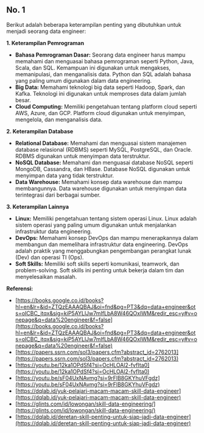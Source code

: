 ## No. 1

Berikut adalah beberapa keterampilan penting yang dibutuhkan untuk menjadi seorang data engineer:

**1. Keterampilan Pemrograman**

* **Bahasa Pemrograman Dasar:** Seorang data engineer harus mampu memahami dan menguasai bahasa pemrograman seperti Python, Java, Scala, dan SQL. Kemampuan ini digunakan untuk mengakses, memanipulasi, dan menganalisis data. Python dan SQL adalah bahasa yang paling umum digunakan dalam data engineering.
* **Big Data:** Memahami teknologi big data seperti Hadoop, Spark, dan Kafka. Teknologi ini digunakan untuk memproses data dalam jumlah besar.
* **Cloud Computing:** Memiliki pengetahuan tentang platform cloud seperti AWS, Azure, dan GCP. Platform cloud digunakan untuk menyimpan, mengelola, dan menganalisis data.

**2. Keterampilan Database**

* **Relational Database:** Memahami dan menguasai sistem manajemen database relasional (RDBMS) seperti MySQL, PostgreSQL, dan Oracle. RDBMS digunakan untuk menyimpan data terstruktur.
* **NoSQL Database:** Memahami dan menguasai database NoSQL seperti MongoDB, Cassandra, dan HBase. Database NoSQL digunakan untuk menyimpan data yang tidak terstruktur.
* **Data Warehouse:** Memahami konsep data warehouse dan mampu membangunnya. Data warehouse digunakan untuk menyimpan data terintegrasi dari berbagai sumber.

**3. Keterampilan Lainnya**

* **Linux:** Memiliki pengetahuan tentang sistem operasi Linux. Linux adalah sistem operasi yang paling umum digunakan untuk menjalankan infrastruktur data engineering.
* **DevOps:** Memahami konsep DevOps dan mampu menerapkannya dalam membangun dan memelihara infrastruktur data engineering. DevOps adalah praktik yang menggabungkan pengembangan perangkat lunak (Dev) dan operasi TI (Ops).
* **Soft Skills:** Memiliki soft skills seperti komunikasi, teamwork, dan problem-solving. Soft skills ini penting untuk bekerja dalam tim dan menyelesaikan masalah.

**Referensi:**

* [https://books.google.co.id/books?hl=en&lr=&id=ZTQzEAAAQBAJ&oi=fnd&pg=PT3&dq=data+engineer&ots=oICBC_jtqx&sig=kiP5AYLlJw7mIfLbA8W46QOxIWM&redir_esc=y#v=onepage&q=data%20engineer&f=false](https://books.google.co.id/books?hl=en&lr=&id=ZTQzEAAAQBAJ&oi=fnd&pg=PT3&dq=data+engineer&ots=oICBC_jtqx&sig=kiP5AYLlJw7mIfLbA8W46QOxIWM&redir_esc=y#v=onepage&q=data%20engineer&f=false)
* [https://papers.ssrn.com/sol3/papers.cfm?abstract_id=2762013](https://papers.ssrn.com/sol3/papers.cfm?abstract_id=2762013)
* [https://youtu.be/12ka1OPdSf4?si=OcHLOAl2-fvfIta0](https://youtu.be/12ka1OPdSf4?si=OcHLOAl2-fvfIta0)
* [https://youtu.be/sF04UxNAvmg?si=9rFlB8GKYhuVFgdz](https://youtu.be/sF04UxNAvmg?si=9rFlB8GKYhuVFgdz)
* [https://dqlab.id/yuk-pelajari-macam-macam-skill-data-engineer](https://dqlab.id/yuk-pelajari-macam-macam-skill-data-engineer)
* [https://glints.com/id/lowongan/skill-data-engineering/](https://glints.com/id/lowongan/skill-data-engineering/)
* [https://dqlab.id/deretan-skill-penting-untuk-siap-jadi-data-engineer](https://dqlab.id/deretan-skill-penting-untuk-siap-jadi-data-engineer)
